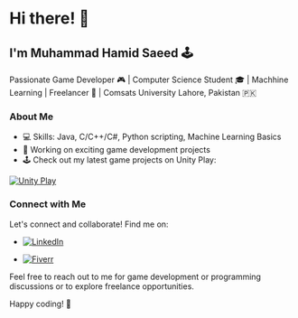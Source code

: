 # Hi there! 👋

## I'm Muhammad Hamid Saeed 🕹️

Passionate Game Developer 🎮 | Computer Science Student 🎓 | Machhine Learning | Freelancer 💼 | Comsats University Lahore, Pakistan 🇵🇰


### About Me

- 💻 Skills: Java, C/C++/C#, Python scripting, Machine Learning Basics
- 🚀 Working on exciting game development projects
- 🕹️ Check out my latest game projects on Unity Play:

[![Unity Play](https://img.shields.io/badge/Unity%20Play-View%20My%20Projects-yellow?style=for-the-badge&logo=unity&logoColor=white)](https://play.unity.com/u/hamidsaeed59)

### Connect with Me

Let's connect and collaborate! Find me on:

-  [![LinkedIn](https://img.shields.io/badge/-LinkedIn-0A66C2?style=for-the-badge&logo=linkedin&logoColor=white)](https://www.linkedin.com/in/m-hamid-saeed-0b3ab41a7/)

-  [![Fiverr](https://img.shields.io/badge/-Fiverr-1DBF73?style=for-the-badge&logo=fiverr&logoColor=white)](https://www.fiverr.com/m_hamid_saeed?up_rollout=true)

Feel free to reach out to me for game development or programming discussions or to explore freelance opportunities.

Happy coding! 🚀


<!--
**M-Hamid-Saeed/M-Hamid-Saeed** is a ✨ _special_ ✨ repository because its `README.md` (this file) appears on your GitHub profile.

Here are some ideas to get you started:

- 🔭 I’m currently working on ...
- 🌱 I’m currently learning ...
- 👯 I’m looking to collaborate on ...
- 🤔 I’m looking for help with ...
- 💬 Ask me about ...
- 📫 How to reach me: ...
- 😄 Pronouns: ...
- ⚡ Fun fact: ...
-->
